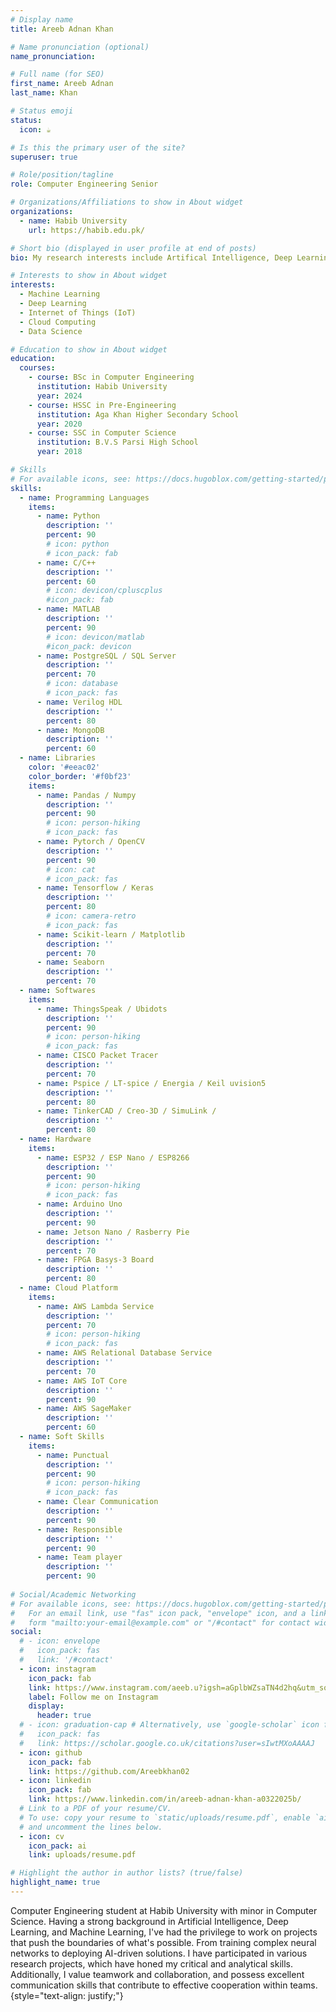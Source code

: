 ```yaml
---          
# Display name
title: Areeb Adnan Khan

# Name pronunciation (optional)
name_pronunciation: 

# Full name (for SEO)
first_name: Areeb Adnan
last_name: Khan

# Status emoji
status:
  icon: ☕️

# Is this the primary user of the site?
superuser: true

# Role/position/tagline
role: Computer Engineering Senior

# Organizations/Affiliations to show in About widget
organizations:
  - name: Habib University
    url: https://habib.edu.pk/

# Short bio (displayed in user profile at end of posts)
bio: My research interests include Artifical Intelligence, Deep Learning, Internet of Things and Data Science.

# Interests to show in About widget
interests:
  - Machine Learning
  - Deep Learning 
  - Internet of Things (IoT)
  - Cloud Computing
  - Data Science

# Education to show in About widget
education:
  courses:
    - course: BSc in Computer Engineering
      institution: Habib University
      year: 2024
    - course: HSSC in Pre-Engineering
      institution: Aga Khan Higher Secondary School
      year: 2020
    - course: SSC in Computer Science
      institution: B.V.S Parsi High School
      year: 2018

# Skills
# For available icons, see: https://docs.hugoblox.com/getting-started/page-builder/#icons
skills:
  - name: Programming Languages
    items:
      - name: Python
        description: ''
        percent: 90
        # icon: python
        # icon_pack: fab
      - name: C/C++
        description: ''
        percent: 60
        # icon: devicon/cpluscplus
        #icon_pack: fab
      - name: MATLAB
        description: ''
        percent: 90
        # icon: devicon/matlab
        #icon_pack: devicon
      - name: PostgreSQL / SQL Server
        description: ''
        percent: 70
        # icon: database
        # icon_pack: fas
      - name: Verilog HDL
        description: ''
        percent: 80
      - name: MongoDB
        description: ''
        percent: 60     
  - name: Libraries
    color: '#eeac02'
    color_border: '#f0bf23'
    items:
      - name: Pandas / Numpy
        description: ''
        percent: 90
        # icon: person-hiking
        # icon_pack: fas
      - name: Pytorch / OpenCV
        description: ''
        percent: 90
        # icon: cat
        # icon_pack: fas
      - name: Tensorflow / Keras
        description: ''
        percent: 80
        # icon: camera-retro
        # icon_pack: fas
      - name: Scikit-learn / Matplotlib
        description: ''
        percent: 70
      - name: Seaborn
        description: ''
        percent: 70
  - name: Softwares
    items:
      - name: ThingsSpeak / Ubidots 
        description: ''
        percent: 90
        # icon: person-hiking
        # icon_pack: fas
      - name: CISCO Packet Tracer 
        description: ''
        percent: 70
      - name: Pspice / LT-spice / Energia / Keil uvision5
        description: ''
        percent: 80
      - name: TinkerCAD / Creo-3D / SimuLink / 
        description: ''
        percent: 80
  - name: Hardware 
    items:
      - name: ESP32 / ESP Nano / ESP8266 
        description: ''
        percent: 90
        # icon: person-hiking
        # icon_pack: fas
      - name: Arduino Uno 
        description: ''
        percent: 90
      - name: Jetson Nano / Rasberry Pie
        description: ''
        percent: 70
      - name: FPGA Basys-3 Board
        description: ''
        percent: 80
  - name: Cloud Platform 
    items:
      - name: AWS Lambda Service
        description: ''
        percent: 70
        # icon: person-hiking
        # icon_pack: fas
      - name: AWS Relational Database Service
        description: ''
        percent: 70
      - name: AWS IoT Core
        description: ''
        percent: 90
      - name: AWS SageMaker
        description: ''
        percent: 60
  - name: Soft Skills 
    items:
      - name: Punctual 
        description: ''
        percent: 90
        # icon: person-hiking
        # icon_pack: fas
      - name: Clear Communication
        description: ''
        percent: 90
      - name: Responsible 
        description: ''
        percent: 90
      - name: Team player 
        description: ''
        percent: 90
    
# Social/Academic Networking
# For available icons, see: https://docs.hugoblox.com/getting-started/page-builder/#icons
#   For an email link, use "fas" icon pack, "envelope" icon, and a link in the
#   form "mailto:your-email@example.com" or "/#contact" for contact widget.
social:
  # - icon: envelope
  #   icon_pack: fas
  #   link: '/#contact'
  - icon: instagram
    icon_pack: fab
    link: https://www.instagram.com/aeeb.u?igsh=aGplbWZsaTN4d2hq&utm_source=qr
    label: Follow me on Instagram
    display:
      header: true
  # - icon: graduation-cap # Alternatively, use `google-scholar` icon from `ai` icon pack
  #   icon_pack: fas
  #   link: https://scholar.google.co.uk/citations?user=sIwtMXoAAAAJ
  - icon: github
    icon_pack: fab
    link: https://github.com/Areebkhan02
  - icon: linkedin
    icon_pack: fab
    link: https://www.linkedin.com/in/areeb-adnan-khan-a0322025b/
  # Link to a PDF of your resume/CV.
  # To use: copy your resume to `static/uploads/resume.pdf`, enable `ai` icons in `params.yaml`,
  # and uncomment the lines below.
  - icon: cv
    icon_pack: ai
    link: uploads/resume.pdf

# Highlight the author in author lists? (true/false)
highlight_name: true
---
```


Computer Engineering student at Habib University with minor in Computer Science. Having a strong background in Artificial Intelligence, Deep Learning, and Machine Learning, I've had the privilege to work on projects that push the boundaries of what's possible. From training complex neural networks to deploying AI-driven solutions. I have participated in various research projects, which have honed my critical and analytical skills. Additionally, I value teamwork and collaboration, and possess excellent communication skills that contribute to effective cooperation within teams.
{style="text-align: justify;"}
